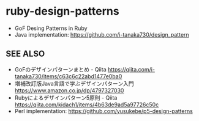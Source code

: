 # ruby-design-patterns

* GoF Desing Patterns in Ruby
* Java implementation: <https://github.com/i-tanaka730/design_pattern>

## SEE ALSO

* GoFのデザインパターンまとめ - Qiita <https://qiita.com/i-tanaka730/items/c63c6c22abd1477e0ba0>
* 増補改訂版Java言語で学ぶデザインパターン入門 <https://www.amazon.co.jp/dp/4797327030>
* Rubyによるデザインパターン5原則 - Qiita <https://qiita.com/kidach1/items/4b63de9ad5a97726c50c>
* Perl implementation: <https://github.com/yusukebe/p5-design-patterns>
